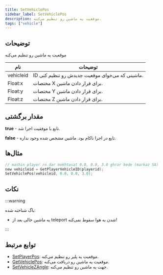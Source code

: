 ```yaml
---
title: SetVehiclePos
sidebar_label: SetVehiclePos
description: موقعیت یه ماشین رو تنظیم می‌کنه.
tags: ["vehicle"]
---
```


## توضیحات

موقعیت یه ماشین رو تنظیم می‌کنه

| نام       | توضیحات                                  |
| --------- | -------------------------------------------- |
| vehicleid | ID ماشینی که می‌خوای موقعیت جدیدش رو تنظیم کنی.   |
| Float:x   | مختصات X برای قرار دادن ماشین. |
| Float:y   | مختصات Y برای قرار دادن ماشین. |
| Float:z   | مختصات Z برای قرار دادن ماشین. |

## مقدار برگشتی

**true** - تابع با موفقیت اجرا شد.

**false** - تابع در اجرا ناکام بود. ماشین مشخص شده وجود نداره.

## مثال‌ها

```c
// mashin player ro dar mokhtasat 0.0, 0.0, 3.0 ghrar bede (markaz SA)
new vehicleid = GetPlayerVehicleID(playerid);
SetVehiclePos(vehicleid, 0.0, 0.0, 3.0);
```

## نکات

:::warning

باگ شناخته شده:

- یه ماشین خالی بعد از teleport شدن به هوا سقوط نمی‌کنه!

:::

## توابع مرتبط

- [SetPlayerPos](SetPlayerPos): موقعیت یه پلیر رو تنظیم می‌کنه.
- [GetVehiclePos](GetVehiclePos): موقعیت یه ماشین رو دریافت می‌کنه.
- [SetVehicleZAngle](SetVehicleZAngle): جهت یه ماشین رو تنظیم می‌کنه.